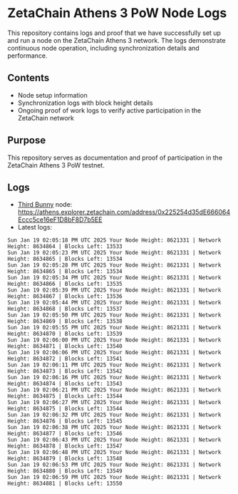 # ZetaChain Athens 3 PoW Node Logs
This repository contains logs and proof that we have successfully set up and run a node on the ZetaChain Athens 3 network. The logs demonstrate continuous node operation, including synchronization details and performance.

## Contents
- Node setup information
- Synchronization logs with block height details
- Ongoing proof of work logs to verify active participation in the ZetaChain network

## Purpose
This repository serves as documentation and proof of participation in the ZetaChain Athens 3 PoW testnet.

## Logs

- [Third Bunny](https://thirdbunny.xyz/) node: https://athens.explorer.zetachain.com/address/0x225254d35dE666064Eccc5ce16eF1D8bF8D7b5EE
- Latest logs:
```
Sun Jan 19 02:05:18 PM UTC 2025 Your Node Height: 8621331 | Network Height: 8634864 | Blocks Left: 13533
Sun Jan 19 02:05:23 PM UTC 2025 Your Node Height: 8621331 | Network Height: 8634865 | Blocks Left: 13534
Sun Jan 19 02:05:28 PM UTC 2025 Your Node Height: 8621331 | Network Height: 8634865 | Blocks Left: 13534
Sun Jan 19 02:05:34 PM UTC 2025 Your Node Height: 8621331 | Network Height: 8634866 | Blocks Left: 13535
Sun Jan 19 02:05:39 PM UTC 2025 Your Node Height: 8621331 | Network Height: 8634867 | Blocks Left: 13536
Sun Jan 19 02:05:44 PM UTC 2025 Your Node Height: 8621331 | Network Height: 8634868 | Blocks Left: 13537
Sun Jan 19 02:05:50 PM UTC 2025 Your Node Height: 8621331 | Network Height: 8634869 | Blocks Left: 13538
Sun Jan 19 02:05:55 PM UTC 2025 Your Node Height: 8621331 | Network Height: 8634870 | Blocks Left: 13539
Sun Jan 19 02:06:00 PM UTC 2025 Your Node Height: 8621331 | Network Height: 8634871 | Blocks Left: 13540
Sun Jan 19 02:06:06 PM UTC 2025 Your Node Height: 8621331 | Network Height: 8634872 | Blocks Left: 13541
Sun Jan 19 02:06:11 PM UTC 2025 Your Node Height: 8621331 | Network Height: 8634873 | Blocks Left: 13542
Sun Jan 19 02:06:16 PM UTC 2025 Your Node Height: 8621331 | Network Height: 8634874 | Blocks Left: 13543
Sun Jan 19 02:06:21 PM UTC 2025 Your Node Height: 8621331 | Network Height: 8634875 | Blocks Left: 13544
Sun Jan 19 02:06:27 PM UTC 2025 Your Node Height: 8621331 | Network Height: 8634875 | Blocks Left: 13544
Sun Jan 19 02:06:32 PM UTC 2025 Your Node Height: 8621331 | Network Height: 8634876 | Blocks Left: 13545
Sun Jan 19 02:06:38 PM UTC 2025 Your Node Height: 8621331 | Network Height: 8634877 | Blocks Left: 13546
Sun Jan 19 02:06:43 PM UTC 2025 Your Node Height: 8621331 | Network Height: 8634878 | Blocks Left: 13547
Sun Jan 19 02:06:48 PM UTC 2025 Your Node Height: 8621331 | Network Height: 8634879 | Blocks Left: 13548
Sun Jan 19 02:06:53 PM UTC 2025 Your Node Height: 8621331 | Network Height: 8634880 | Blocks Left: 13549
Sun Jan 19 02:06:59 PM UTC 2025 Your Node Height: 8621331 | Network Height: 8634881 | Blocks Left: 13550
```
